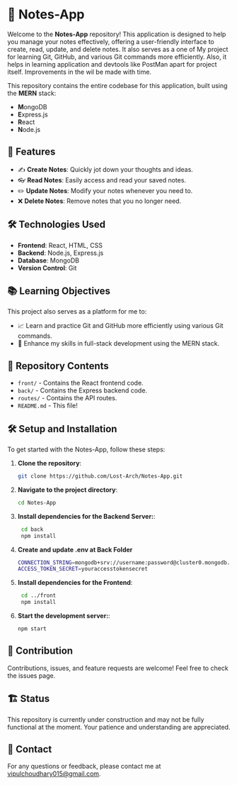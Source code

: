 # 📝 Notes-App

Welcome to the **Notes-App** repository! This application is designed to help you manage your notes effectively, offering a user-friendly interface to create, read, update, and delete notes. It also serves as a one of My project for learning Git, GitHub, and various Git commands more efficiently. Also, it helps in learning application and devtools like PostMan apart for project itself. Improvements in the wil be made with time. 

This repository contains the entire codebase for this application, built using the **MERN** stack:

- **M**ongoDB
- **E**xpress.js
- **R**eact
- **N**ode.js

## 🚀 Features

- ✍️ **Create Notes**: Quickly jot down your thoughts and ideas.
- 👓 **Read Notes**: Easily access and read your saved notes.
- ✏️ **Update Notes**: Modify your notes whenever you need to.
- ❌ **Delete Notes**: Remove notes that you no longer need.

## 🛠️ Technologies Used

- **Frontend**: React, HTML, CSS
- **Backend**: Node.js, Express.js
- **Database**: MongoDB
- **Version Control**: Git

## 📚 Learning Objectives

This project also serves as a platform for me to:

- 📈 Learn and practice Git and GitHub more efficiently using various Git commands.
- 🌱 Enhance my skills in full-stack development using the MERN stack.

## 📂 Repository Contents

- `front/` - Contains the React frontend code.
- `back/` - Contains the Express backend code.
- `routes/` - Contains the API routes.
- `README.md` - This file!

## 🛠️ Setup and Installation

To get started with the Notes-App, follow these steps:

1. **Clone the repository**:
   ```bash
   git clone https://github.com/Lost-Arch/Notes-App.git
    ```

2. **Navigate to the project directory**:
   ```bash
   cd Notes-App
    ```

3. **Install dependencies for the Backend Server:**:
   ```bash
    cd back
    npm install
    ```
4. **Create and update .env at Back Folder**
    ```bash
    CONNECTION_STRING=mongodb+srv://username:password@cluster0.mongodb.net/mydatabase?retryWrites=true&w=majority
    ACCESS_TOKEN_SECRET=youraccesstokensecret
    ```

5. **Install dependencies for the Frontend**:
   ```bash
    cd ../front
    npm install
    ```

6. **Start the development server:**:
   ```bash
   npm start
    ```

## 🤝 Contribution
Contributions, issues, and feature requests are welcome! Feel free to check the issues page.

## 🏗️ Status
This repository is currently under construction and may not be fully functional at the moment. Your patience and understanding are appreciated.

## 💬 Contact
For any questions or feedback, please contact me at <vipulchoudhary015@gmail.com>.